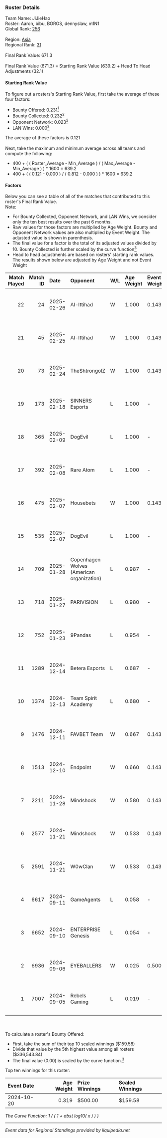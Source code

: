### Roster Details<br />
Team Name: JiJieHao<br />
Roster: Aaron, bibu, BOROS, dennyslaw, m1N1<br />
Global Rank: [256](../../standings_global_2025_03_01.md)<br />
<br />
Region: [Asia]( ../../standings_asia_2025_03_01.md)<br />
Regional Rank: [31]( ../../standings_asia_2025_03_01.md)<br />
<br />
Final Rank Value:  671.3<br />
<br />
Final Rank Value (671.3) = Starting Rank Value (639.2) + Head To Head Adjustments (32.1)<br />

#### Starting Rank Value<br />
To figure out a rosters's Starting Rank Value, first take the average of these four factors:<br />
- Bounty Offered: 0.231[<sup>1</sup>](#table2)
- Bounty Collected: 0.232[<sup>2</sup>](#table1)
- Opponent Network: 0.023[<sup>2</sup>](#table1)
- LAN Wins: 0.000[<sup>2</sup>](#table1)

The average of these factors is 0.121<br />
<br />
Next, take the maximum and minimum average across all teams and compute the following:<br />
- 400 + ( ( Roster_Average - Min_Average ) / ( Max_Average - Min_Average ) ) * 1600 = 639.2
- 400 + ( ( 0.121 - 0.000 ) / ( 0.812 - 0.000 ) ) * 1600 = 639.2


#### Factors<br />
Below you can see a table of all of the matches that contributed to this roster's Final Rank Value.<br />
Note:<br />

- For Bounty Collected, Opponent Network, and LAN Wins, we consider only the ten best results over the past 6 months.
- Raw values for those factors are multiplied by Age Weight. Bounty and Opponent Network values are also multiplied by Event Weight. The adjusted value is shown in parenthesis.
- The final value for a factor is the total of its adjusted values divided by 10. Bounty Collected is further scaled by the curve function[<sup>3</sup>](#curveFunction)
- Head to head adjustments are based on rosters' starting rank values. The results shown below are adjusted by Age Weight and not Event Weight
<span id="table1"></span><br />


| Match Played | Match ID | Date       | Opponent                                  | W/L | Age Weight | Event Weight | Bounty Collected | Opponent Network | LAN Wins  | H2H Adj. | Roster                                 |
| -: | -: | :- | :- | :- | :- | :- | :- | :- | :- | -: | :- |
|           22 |       24 | 2025-02-26 | Al-Ittihad                                | W   | 1.000      | 0.143        | 0.002 (0.000)    | 0.210 (0.030)    | 0 (0.000) |    16.70 | Aaron, bibu, BOROS, dennyslaw, m1N1    |
|           21 |       45 | 2025-02-25 | Al-Ittihad                                | W   | 1.000      | 0.143        | 0.002 (0.000)    | 0.210 (0.030)    | 0 (0.000) |    17.97 | Aaron, bibu, BOROS, dennyslaw, m1N1    |
|           20 |       73 | 2025-02-24 | TheShtrongolZ                             | W   | 1.000      | 0.143        | 0.000 (0.000)    | 0.000 (0.000)    | 0 (0.000) |     6.61 | Aaron, bibu, BOROS, dennyslaw, m1N1    |
|           19 |      173 | 2025-02-18 | SINNERS Esports                           | L   | 1.000      | -            | -                | -                | -         |    -5.96 | Aaron, bibu, dennyslaw, ISSAA, m1N1    |
|           18 |      365 | 2025-02-09 | DogEvil                                   | L   | 1.000      | -            | -                | -                | -         |    -8.59 | Aaron, bibu, dennyslaw, ISSAA, m1N1    |
|           17 |      392 | 2025-02-08 | Rare Atom                                 | L   | 1.000      | -            | -                | -                | -         |    -4.57 | Aaron, bibu, dennyslaw, ISSAA, m1N1    |
|           16 |      475 | 2025-02-07 | Housebets                                 | W   | 1.000      | 0.143        | 0.001 (0.000)    | 0.135 (0.019)    | 0 (0.000) |    14.11 | Aaron, bibu, dennyslaw, ISSAA, m1N1    |
|           15 |      535 | 2025-02-07 | DogEvil                                   | L   | 1.000      | -            | -                | -                | -         |    -8.62 | Aaron, bibu, dennyslaw, ISSAA, m1N1    |
|           14 |      709 | 2025-01-28 | Copenhagen Wolves (American organization) | L   | 0.987      | -            | -                | -                | -         |    -6.49 | Aaron, bibu, dennyslaw, ISSAA, m1N1    |
|           13 |      718 | 2025-01-27 | PARIVISION                                | L   | 0.980      | -            | -                | -                | -         |   -13.56 | Aaron, bibu, dennyslaw, ISSAA, m1N1    |
|           12 |      752 | 2025-01-23 | 9Pandas                                   | L   | 0.954      | -            | -                | -                | -         |    -3.25 | Aaron, bibu, dennyslaw, ISSAA, m1N1    |
|           11 |     1289 | 2024-12-14 | Betera Esports                            | L   | 0.687      | -            | -                | -                | -         |    -8.49 | Aaron, bibu, dennyslaw, ISSAA, m1N1    |
|           10 |     1374 | 2024-12-13 | Team Spirit Academy                       | L   | 0.680      | -            | -                | -                | -         |    -3.21 | Aaron, bibu, dennyslaw, ISSAA, m1N1    |
|            9 |     1476 | 2024-12-11 | FAVBET Team                               | W   | 0.667      | 0.143        | 0.032 (0.003)    | 0.952 (0.091)    | 0 (0.000) |    16.85 | Aaron, bibu, dennyslaw, ISSAA, m1N1    |
|            8 |     1513 | 2024-12-10 | Endpoint                                  | W   | 0.660      | 0.143        | 0.009 (0.001)    | 0.423 (0.040)    | 0 (0.000) |    12.85 | Aaron, bibu, dennyslaw, ISSAA, m1N1    |
|            7 |     2211 | 2024-11-28 | Mindshock                                 | W   | 0.580      | 0.143        | 0.000 (0.000)    | 0.081 (0.007)    | 0 (0.000) |     3.90 | Aaron, bibu, dennyslaw, ISSAA, m1N1    |
|            6 |     2577 | 2024-11-21 | Mindshock                                 | W   | 0.533      | 0.143        | 0.000 (0.000)    | 0.081 (0.006)    | 0 (0.000) |     3.56 | Aaron, bibu, dennyslaw, ISSAA, m1N1    |
|            5 |     2591 | 2024-11-21 | W0wClan                                   | W   | 0.533      | 0.143        | 0.000 (0.000)    | 0.000 (0.000)    | 0 (0.000) |     3.47 | Aaron, bibu, dennyslaw, ISSAA, m1N1    |
|            4 |     6617 | 2024-09-11 | GameAgents                                | L   | 0.058      | -            | -                | -                | -         |    -0.69 | 0SAMAS, Aaron, bibu, dennyslaw, m1N1   |
|            3 |     6652 | 2024-09-10 | ENTERPRISE Genesis                        | L   | 0.054      | -            | -                | -                | -         |    -0.83 | Aaron, bibu, Chawzyyy, dennyslaw, Vegi |
|            2 |     6936 | 2024-09-06 | EYEBALLERS                                | W   | 0.025      | 0.500        | 0.019 (0.000)    | 0.339 (0.004)    | 0 (0.000) |     0.57 | 0SAMAS, Aaron, bibu, dennyslaw, m1N1   |
|            1 |     7007 | 2024-09-05 | Rebels Gaming                             | L   | 0.019      | -            | -                | -                | -         |    -0.18 | 0SAMAS, Aaron, bibu, dennyslaw, m1N1   |

<br />
<span id="table2"></span><br />
To calculate a roster's Bounty Offered:<br />

- First, take the sum of their top 10 scaled winnings ($159.58)
- Divide that value by the 5th highest value among all rosters ($336,543.84)
- The final value (0.00) is scaled by the curve function.[<sup>3</sup>](#curveFunction)

Top ten winnings for this roster:<br />

| Event Date | Age Weight | Prize Winnings | Scaled Winnings |
| :- | -: | :- | :- |
| 2024-10-20 |      0.319 | $500.00        | $159.58         |


<span id="curveFunction"></span>_The Curve Function: 1 / ( 1 + abs( log10( x ) ) )_<br />

---
_Event data for Regional Standings provided by liquipedia.net_<br />
